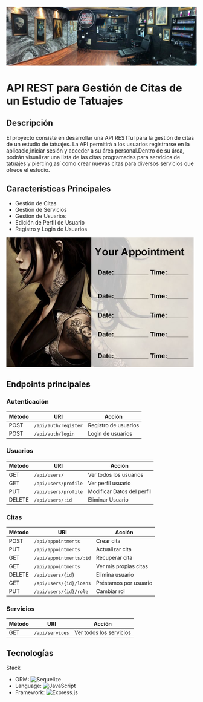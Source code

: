 ![alt text](image-1.png)

# API REST para Gestión de Citas de un Estudio de Tatuajes

## Descripción

El proyecto consiste en desarrollar una API RESTful para la gestión de citas de un estudio de tatuajes. La API permitirá a los usuarios registrarse en la aplicacio,iniciar sesión y acceder a su área personal.Dentro de su área, podrán visualizar una lista de las citas programadas para servicios de tatuajes y piercing,así como crear nuevas citas para diversos servicios que ofrece el estudio.

## Características Principales

- Gestión de Citas
- Gestión de Servicios
- Gestión de Usuarios
- Edición de Perfil de Usuario
- Registro y Login de Usuarios

![     ](image.png)

## Endpoints principales

### Autenticación

| Método | URI                  | Acción               |
| ------ | -------------------- | -------------------- |
| POST   | `/api/auth/register` | Registro de usuarios |
| POST   | `/api/auth/login`    | Login de usuarios    |

### Usuarios

| Método | URI                  | Acción                     |
| ------ | -------------------- | -------------------------- |
| GET    | `/api/users/`        | Ver todos los usuarios     |
| GET    | `/api/users/profile` | Ver perfil usuario         |
| PUT    | `/api/users/profile` | Modificar Datos del perfil |
| DELETE | `/api/users/:id`     | Eliminar Usuario           |

### Citas

| Método | URI                     | Acción                |
| ------ | ----------------------- | --------------------- |
| POST   | `/api/appointments`     | Crear cita            |
| PUT    | `/api/appointments`     | Actualizar cita       |
| GET    | `/api/appointments/:id` | Recuperar cita        |
| GET    | `/api/appointments`     | Ver mis propias citas |
| DELETE | `/api/users/{id}`       | Elimina usuario       |
| GET    | `/api/users/{id}/loans` | Préstamos por usuario |
| PUT    | `/api/users/{id}/role`  | Cambiar rol           |

### Servicios

| Método | URI             | Acción                  |
| ------ | --------------- | ----------------------- |
| GET    | `/api/services` | Ver todos los servicios |

## Tecnologías

<a id="stack">Stack</a>

- ORM: ![Sequelize](https://img.shields.io/badge/Sequelize-52B0E7?style=for-the-badge&logo=Sequelize&logoColor=white)
- Language: ![JavaScript](https://img.shields.io/badge/javascript-%23323330.svg?style=for-the-badge&logo=javascript&logoColor=%23F7DF1E)
- Framework: ![Express.js](https://img.shields.io/badge/express.js-%23404d59.svg?style=for-the-badge&logo=express&logoColor=%2361DAFB)

